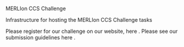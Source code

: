MERLIon CCS Challenge 

Infrastructure for hosting the MERLIon CCS Challenge tasks

Please register for our challenge on our website, here <insert link>. 
Please see our submission guidelines here <insert link>.
